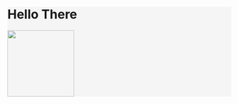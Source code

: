 <div style="background-color: #f5f5f5;">
  <h1>Hello There</h1>
  <img src="https://media.giphy.com/media/w3J7mstYCISqs/giphy.gif" height="150" />
</div>
